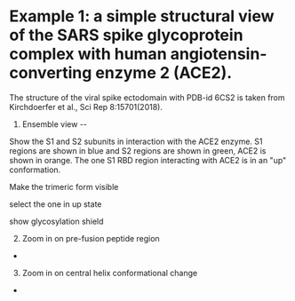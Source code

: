 Example 1: a simple structural view of the SARS spike glycoprotein complex with human angiotensin-converting enzyme 2 (ACE2). 
=

The structure of the viral spike ectodomain with PDB-id 6CS2 is taken from Kirchdoerfer et al., Sci Rep 8:15701(2018). 


1) Ensemble view
--

Show the S1 and S2 subunits in interaction with the ACE2 enzyme.
S1 regions are shown in blue and S2 regions are shown in green, ACE2 is shown in orange.
The one S1 RBD region interacting with ACE2 is in an "up" conformation.

Make the trimeric form visible

select the one in up state

show glycosylation shield


2) Zoom in on pre-fusion peptide region
-

3) Zoom in on central helix conformational change
-


